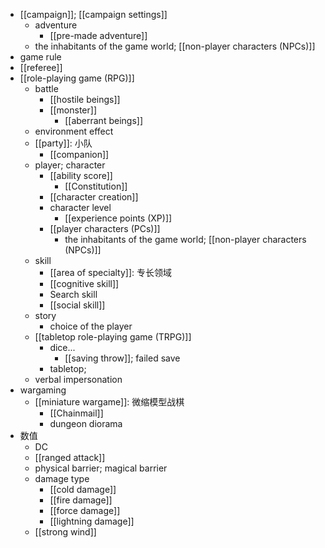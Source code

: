 - [[campaign]]; [[campaign settings]]
    - adventure
        - [[pre-made adventure]]
    - the inhabitants of the game world; [[non-player characters (NPCs)]]
- game rule
- [[referee]]
- [[role-playing game (RPG)]]
    - battle
        - [[hostile beings]]
        - [[monster]]
            - [[aberrant beings]]
    - environment effect
    - [[party]]: 小队
        - [[companion]]
    - player; character
        - [[ability score]]
            - [[Constitution]]
        - [[character creation]]
        - character level
            - [[experience points (XP)]]
        - [[player characters (PCs)]]
            - the inhabitants of the game world; [[non-player characters (NPCs)]]
    - skill
        - [[area of specialty]]: 专长领域
        - [[cognitive skill]]
        - Search skill
        - [[social skill]]
    - story
        - choice of the player
    - [[tabletop role-playing game (TRPG)]]
        - dice...
            - [[saving throw]]; failed save
        - tabletop;
    - verbal impersonation
- wargaming
    - [[miniature wargame]]: 微缩模型战棋
        - [[Chainmail]]
        - dungeon diorama
- 数值
    - DC
    - [[ranged attack]]
    - physical barrier; magical barrier
    - damage type
        - [[cold damage]]
        - [[fire damage]]
        - [[force damage]]
        - [[lightning damage]]
    - [[strong wind]]

